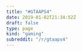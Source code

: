 ```yaml
---
title: "#GTAAPS4"
date: 2019-01-02T21:34:52Z
draft: false
type: page
kind: "gaming"
subreddit: "/r/gtaaps4"
---
```

